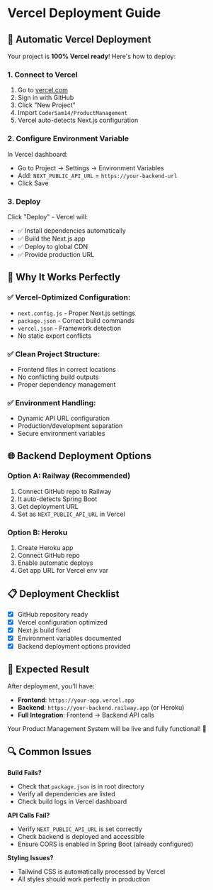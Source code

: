 # Vercel Deployment Guide

## 🚀 Automatic Vercel Deployment

Your project is **100% Vercel ready**! Here's how to deploy:

### 1. Connect to Vercel

1. Go to [vercel.com](https://vercel.com)
2. Sign in with GitHub
3. Click "New Project"
4. Import `CoderSam14/ProductManagement`
5. Vercel auto-detects Next.js configuration

### 2. Configure Environment Variable

In Vercel dashboard:
- Go to Project → Settings → Environment Variables
- Add: `NEXT_PUBLIC_API_URL` = `https://your-backend-url`
- Click Save

### 3. Deploy

Click "Deploy" - Vercel will:
- ✅ Install dependencies automatically
- ✅ Build the Next.js app
- ✅ Deploy to global CDN
- ✅ Provide production URL

## 🔧 Why It Works Perfectly

### ✅ **Vercel-Optimized Configuration:**
- `next.config.js` - Proper Next.js settings
- `package.json` - Correct build commands
- `vercel.json` - Framework detection
- No static export conflicts

### ✅ **Clean Project Structure:**
- Frontend files in correct locations
- No conflicting build outputs
- Proper dependency management

### ✅ **Environment Handling:**
- Dynamic API URL configuration
- Production/development separation
- Secure environment variables

## 🌐 Backend Deployment Options

### Option A: Railway (Recommended)
1. Connect GitHub repo to Railway
2. It auto-detects Spring Boot
3. Get deployment URL
4. Set as `NEXT_PUBLIC_API_URL` in Vercel

### Option B: Heroku
1. Create Heroku app
2. Connect GitHub repo
3. Enable automatic deploys
4. Get app URL for Vercel env var

## 📋 Deployment Checklist

- [x] GitHub repository ready
- [x] Vercel configuration optimized
- [x] Next.js build fixed
- [x] Environment variables documented
- [x] Backend deployment options provided

## 🎯 Expected Result

After deployment, you'll have:
- **Frontend**: `https://your-app.vercel.app`
- **Backend**: `https://your-backend.railway.app` (or Heroku)
- **Full Integration**: Frontend → Backend API calls

Your Product Management System will be live and fully functional! 🚀

## 🔍 Common Issues

**Build Fails?**
- Check that `package.json` is in root directory
- Verify all dependencies are listed
- Check build logs in Vercel dashboard

**API Calls Fail?**
- Verify `NEXT_PUBLIC_API_URL` is set correctly
- Check backend is deployed and accessible
- Ensure CORS is enabled in Spring Boot (already configured)

**Styling Issues?**
- Tailwind CSS is automatically processed by Vercel
- All styles should work perfectly in production
